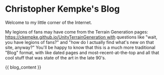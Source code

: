 # Christopher Kempke's Blog

Welcome to my little corner of the Internet.

My legions of fans may have come from the Terrain Generation pages: https://ckempke.github.io/UnityTerrainGeneration with questions like "wait, you have legions of fans?" and "how do I actually find what's new on that site, anyway?"     You'll be happy to know that this is a much more traditional "Blog" format, with like dated pages and most-recent-at-the-top and all that cool stuff that was state of the art in the late 90's.

{{ blog_content }}
